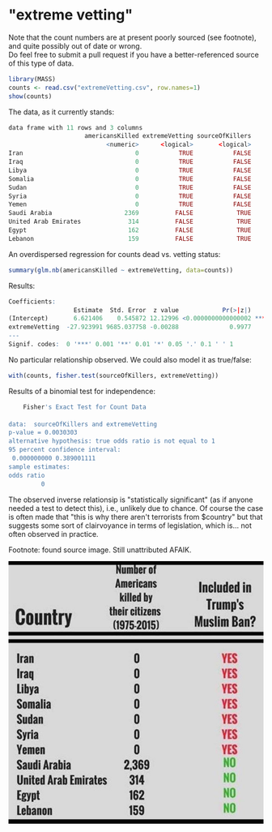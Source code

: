 # "extreme vetting"

Note that the count numbers are at present poorly sourced (see footnote), and quite possibly out of date or wrong.    
Do feel free to submit a pull request if you have a better-referenced source of this type of data.

```r
library(MASS)
counts <- read.csv("extremeVetting.csv", row.names=1)
show(counts)
```

The data, as it currently stands:

```r
data frame with 11 rows and 3 columns
                     americansKilled extremeVetting sourceOfKillers
                           <numeric>      <logical>       <logical>
Iran                               0           TRUE           FALSE
Iraq                               0           TRUE           FALSE
Libya                              0           TRUE           FALSE
Somalia                            0           TRUE           FALSE
Sudan                              0           TRUE           FALSE
Syria                              0           TRUE           FALSE
Yemen                              0           TRUE           FALSE
Saudi Arabia                    2369          FALSE            TRUE
United Arab Emirates             314          FALSE            TRUE
Egypt                            162          FALSE            TRUE
Lebanon                          159          FALSE            TRUE
```

An overdispersed regression for counts dead vs. vetting status:

```r
summary(glm.nb(americansKilled ~ extremeVetting, data=counts))
```

Results:

```r
Coefficients:
                  Estimate  Std. Error  z value            Pr(>|z|)    
(Intercept)       6.621406    0.545872 12.12996 <0.0000000000000002 ***
extremeVetting  -27.923991 9685.037758 -0.00288              0.9977    
---
Signif. codes:  0 '***' 0.001 '**' 0.01 '*' 0.05 '.' 0.1 ' ' 1
```

No particular relationship observed.
We could also model it as true/false:

```r
with(counts, fisher.test(sourceOfKillers, extremeVetting))
```

Results of a binomial test for independence:

```r
	Fisher's Exact Test for Count Data

data:  sourceOfKillers and extremeVetting
p-value = 0.0030303
alternative hypothesis: true odds ratio is not equal to 1
95 percent confidence interval:
 0.000000000 0.389001111
sample estimates:
odds ratio 
         0 
```

The observed inverse relationsip is "statistically significant" (as if anyone needed a test to detect this), i.e.,
unlikely due to chance.  Of course the case is often made that "this is why there aren't terrorists from $country"
but that suggests some sort of clairvoyance in terms of legislation, which is... not often observed in practice.

Footnote: found source image.  Still unattributed AFAIK.

![source of data](source.jpg "data of unknown provenance")
